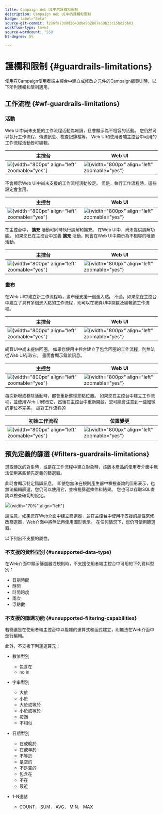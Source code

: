 ```yaml
---
title: Campaign Web UI中的護欄和限制
description: Campaign Web UI中的護欄和限制
badge: label="Beta"
source-git-commit: f286fa73d0d2643dbe9b2887a59b33c15bd2bb03
workflow-type: tm+mt
source-wordcount: '550'
ht-degree: 5%

---
```



# 護欄和限制 {#guardrails-limitations}

使用在Campaign使用者端主控台中建立或修改之元件的Campaign網頁UI時，以下所列護欄和限制適用。

## 工作流程 {#wf-guardrails-limitations}

### 活動

Web UI中尚未支援的工作流程活動為唯讀，且會顯示為不相容的活動。 您仍然可以執行工作流程、傳送訊息、檢查記錄檔等。 Web UI和使用者端主控台中可用的工作流程活動皆可編輯。

| 主控台 | Web UI |
| --- | --- |
| ![](assets/limitations-activities-console.png){width="800px" align="left" zoomable="yes"} | ![](assets/limitations-activities-web.png){width="800px" align="left" zoomable="yes"} |

不會顯示Web UI中尚未支援的工作流程活動設定。 但是，執行工作流程時，這些設定會套用。

| 主控台 | Web UI |
| --- | --- |
| ![](assets/limitations-options-console.png){width="800px" align="left" zoomable="yes"} | ![](assets/limitations-options-web.png){width="800px" align="left" zoomable="yes"} |

在主控台中， **擴充** 活動可同時執行調解和擴充。 在Web UI中，尚未提供調解功能。 如果您已在主控台中定義 **擴充** 活動，則會在Web UI中顯示為不相容的唯讀活動。

| 主控台 | Web UI |
| --- | --- |
| ![](assets/limitations-options-console.png){width="800px" align="left" zoomable="yes"} | ![](assets/limitations-options-web.png){width="800px" align="left" zoomable="yes"} |

### 畫布

在Web UI中建立新工作流程時，畫布僅支援一個進入點。 不過，如果您在主控台中建立了具有多個進入點的工作流程，則可以在網頁UI中開啟及編輯該工作流程。

| 主控台 | Web UI |
| --- | --- |
| ![](assets/limitations-multiple-console.png){width="800px" align="left" zoomable="yes"} | ![](assets/limitations-multiple-web.png){width="800px" align="left" zoomable="yes"} |

網頁UI中尚未提供回圈。 如果您使用主控台建立了包含回圈的工作流程，則無法從Web UI存取它。 畫面會顯示錯誤訊息。

| 主控台 | Web UI |
| --- | --- |
| ![](assets/limitations-loops-console.png){width="800px" align="left" zoomable="yes"} | ![](assets/limitations-loops-web.png){width="800px" align="left" zoomable="yes"} |

每次新增或移除活動時，都會重新整理節點位置。 如果您在主控台中建立工作流程，並使用Web UI修改它，然後在主控台中重新開啟，您可能會注意到一些細微的定位不完美。 這對工作流程的

| 初始工作流程 | 位置變更 |
| --- | --- |
| ![](assets/limitations-positioning1.png){width="800px" align="left" zoomable="yes"} | ![](assets/limitations-positioning2.png){width="800px" align="left" zoomable="yes"} |

## 預先定義的篩選 {#filters-guardrails-limitations}

選取傳送的對象時，或是在工作流程中建立對象時，該版本產品的使用者介面中無法使用某些預先定義的篩選器。

此時會顯示特定錯誤訊息。 即使您無法在規則產生器中檢視查詢的圖形表示，也無法編輯篩選，您仍可以使用它，並檢視篩選條件和結果。 您也可以存取SQL查詢以檢查確切的設定。

![](assets/filter-unavailable.png){width="70%" align="left"}


請注意，如果您在Web介面中建立篩選器，並在主控台中使用不支援的屬性來修改篩選器，Web介面中將無法再使用圖形表示。 在任何情況下，您仍可使用篩選器。

以下列出不支援的屬性。

### 不支援的資料型別 {#unsupported-data-type}

在Web介面中顯示篩選器或規則時，不支援使用者端主控台中可用的下列資料型別：

* 日期時間
* 時間
* 時間跨度
* 兩次
* 浮點數

### 不支援的篩選功能 {#unsupported-filtering-capabilities}

若篩選是在使用者端主控台中以複雜的運算式和函式建立，則無法在Web介面中進行編輯。

此外，不支援下列運運算元：

* 數值型別
   * 包含在
   * no in

* 字串型別
   * 大於
   * 小於
   * 大於或等於
   * 小於或等於
   * 按讚
   * 不相似

* 日期型別
   * 在或晚於
   * 在或早於
   * 不等於
   * 是空的
   * 不是空的
   * 包含在
   * 不在
   * 最近

* 1-N連結
   * COUNT， SUM， AVG， MIN， MAX